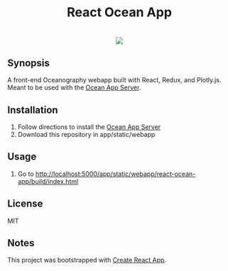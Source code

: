 <h1 align="center">React Ocean App<h1/>

<p align="center">
    <img src ="public/demo.gif" />
</p>

## Synopsis

A front-end Oceanography webapp built with React, Redux, and Plotly.js. Meant to be used with the [Ocean App Server](https://github.com/hardinthepaints/ocean-app).

## Installation

1. Follow directions to install the [Ocean App Server](https://github.com/hardinthepaints/ocean-app)
2. Download this repository in app/static/webapp

## Usage

1. Go to [http://localhost:5000/app/static/webapp/react-ocean-app/build/index.html](http://localhost:5000/app/static/webapp/react-ocean-app/build/index.html)


## License

MIT

## Notes
This project was bootstrapped with [Create React App](https://github.com/facebookincubator/create-react-app).

